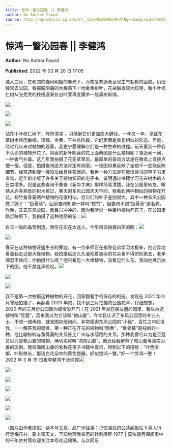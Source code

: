 ```yaml
---
title: 惊鸿一瞥沁园春 || 李健鸿
author: No Author Found
source: http://mp.weixin.qq.com/s?__biz=MzA5MDkxNTA4Ng==&amp;mid=2454912058&amp;idx=1&amp;sn=f4548a2cc079a752088aa3f18b22a68f&amp;chksm=87a2345bb0d5bd4dce4bcc4d1d7a9d234232288a80d52903ce0e952b882cd57ba841cc36374f#rd
---
```


# 惊鸿一瞥沁园春 || 李健鸿

**Author:** No Author Found

**Published:** 2022 年 03 月 20 日 17:05

踏入三月，在和煦的春风明媚的春光下，万物复苏逐渐呈现生气勃勃的面貌。仍旧经常去公园，看摆脱阴霾的木棉落下一地金黄树叶，花朵越发硕大红艳，看小叶榄仁树从光秃秃的枝桠逐渐长出叶芽再变魔术一般满树新绿。

![](https://mmbiz.qpic.cn/mmbiz_gif/Ljib4So7yuWjIseYXt1Aticva3UK79dGSbMrJYXgPc5boLsKuoMFDg1fewhr2zqLJfrxDFOZibrs6oYnwo9s8SnLg/640?wx_fmt=gif)

![](https://mmbiz.qpic.cn/mmbiz_jpg/PJWG74pLsMbcdAR6WUMPia5p7ZA8bUtrhLKiaWD1eZVID4pHjQoYOJYSaL8bFuL8bicojVyMMBsicRKHMKtMW9ia1uQ/640)

![](https://mmbiz.qpic.cn/mmbiz_gif/Ljib4So7yuWjIseYXt1Aticva3UK79dGSbBZ7ztgdzAdvicas8R30AiccgncdWeZibDbs8aZRBWAwwbNicQic1c6fElpg/640?wx_fmt=gif)

站在小叶榄仁树下，阵阵清凉 ，只感到它们更加高大健壮。一年又一年，见证花草树木经历嫩绿、深绿、金黄、干枯各阶段，它们表面是重复相似的形态，但是，经过几年来对植物的观察，我更宁愿理解它们是一种生命的过程。前天看到一种我不认识的植物开花了。阴香的新叶阴香的花上面两图是什么植物呢？凑近闻一闻，一种香气扑鼻。这几年我拍摄了花花草草后，最简单的查询方法是在微信上直接点搜一搜。但是，拍摄查询这方法肯定有局限，一张图如果反映了全貌不一定能反映细节，经常遇到搜一搜没法给具体答案的。我另一种方法是在微信读书的电子书里查询，近年新出版了许多关于植物知识的电子书，说明通过书籍学习花卉树木的人日益增多。但是这些查询不像查《新华字典》那样简易清楚。我在公园里转悠，眼睛从许多熟悉的树木掠过，春天的东风公园天天不同，我看到两种相似的植物在开花。棕竹鱼骨葵两种植物的花很相似，但它们的叶子差别很大。其中一种东风公园做了牌子：“鱼骨葵”。回家查询知道一种叫“棕竹”，但查询不到“鱼骨葵”这名称。昨晚，又去东风公园，而且兴冲冲的，因为我听说一种姜科植物开花了。在公园里路灯映照下，我拍摄了这种艳丽的花：![](https://mmbiz.qpic.cn/mmbiz_gif/Ljib4So7yuWjIseYXt1Aticva3UK79dGSbrNamPXuicic862ZBybFNwRgOMcB0PuDjmAibHOIXHo9YCPLAMriaJYdqMA/640?wx_fmt=gif)

白玉一般的晶莹剔透，唇形花实在太迷人。今早再去拍摄白天的图：![](https://mmbiz.qpic.cn/mmbiz_jpg/PJWG74pLsMbcdAR6WUMPia5p7ZA8bUtrh6N8ib2lSTZvhribKehhrfZEoeUwjBthJMuGdKgsInJrbA8OMx2gE9KIQ/640)

![](https://mmbiz.qpic.cn/mmbiz_png/Ljib4So7yuWhoMXQpz7G8s5Ichm41TOo2nib05xqUVeweIEM7ElEevBeYSZiciaurCJ8uKe5I1uMq6CZe62voxY7pA/640?wx_fmt=png)

春天在这种植物旺盛生长的旁边，有一位拳师正在指导徒弟学习太极拳，他诧异地看着我走近那大簇植物。我拍摄后还久久凝视着美丽的花朵舍不得即刻离去，老拳师忍不住问：你拍摄什么呢？他只看见一大堆植物，没看见什么花。我向他展示拍下的图，他不禁连声惊叹。![](https://mmbiz.qpic.cn/mmbiz_jpg/PJWG74pLsMbcdAR6WUMPia5p7ZA8bUtrhicAm2XUibyX0CRTukibDiccd7lwBPcmicwgWBEzc7YZC79a0NibYeoZVPvDQ/640)

![](https://mmbiz.qpic.cn/mmbiz_png/Ljib4So7yuWhoMXQpz7G8s5Ichm41TOo2nib05xqUVeweIEM7ElEevBeYSZiciaurCJ8uKe5I1uMq6CZe62voxY7pA/640?wx_fmt=png)

![](https://mmbiz.qpic.cn/mmbiz_jpg/PJWG74pLsMbcdAR6WUMPia5p7ZA8bUtrhJ0cV6rQPricGhyHHTO3iaoxhANo8uGjzM0uatqdBBFlxZjpdRibT9maZQ/640)

我不是第一次拍摄这种植物的开花，回家翻看手机保存的相册，发现在 2021 年四月曾经拍摄了，再翻看 2020 年的，找不到三月拍摄的公园花草，仔细想想，2020 年的三月份公园因为疫情没开门！在 2021 年发在朋友圈的图里，我以为这植物叫“豆蔻”，后来我以为它该叫“艳山姜”，今年我认识了东风公园里的专业人士，不想一错再错，就发图向他询问。非常感谢东风公园的“小徐”，百忙之中回复我，一一解答我的疑难。第一种正在开花的植物叫“阴香”。“鱼骨葵”是棕榈的一种，他比喻棕榈与鱼骨葵的关系好比广州与水荫路的关系。那种我曾经以为是豆蔻又以为是艳山姜的植物，确切名称叫“海南山姜”。他还给我解释了艳山姜与海南山姜的区别。我将海南山姜的名称在电子书籍中查询，得到以下的描绘：“叶色浓郁、叶形修长，那洁白花朵中的黄色唇瓣，好似惊鸿一瞥。”好一个惊鸿一瞥！2022 年 3 月 19 日夜李健鸿于沙河顶![](https://mmbiz.qpic.cn/mmbiz_jpg/PJWG74pLsMbcdAR6WUMPia5p7ZA8bUtrhwT6L7oBKibibicsiaNxhTbBsEqO717Xia2V6qUPwC9gzw9AyNDzaem0VzEQ/640)

![](https://mmbiz.qpic.cn/mmbiz_jpg/PJWG74pLsMbcdAR6WUMPia5p7ZA8bUtrh4RCb8YGGYaH5de2eQKicHtD0Jqc550ChoicpJZibLJiaQg5gYcEHn7trvQ/640)

![](https://mmbiz.qpic.cn/mmbiz_png/Ljib4So7yuWhFDiasW1c98Ot5dH9Xgk1e7PpAvLjQnvjpGTt1tTvmLsUMOIIwicOrLnNicWUEreJCmDNJHICT8f23A/640?wx_fmt=png)

![](https://mmbiz.qpic.cn/mmbiz_jpg/PJWG74pLsMbcdAR6WUMPia5p7ZA8bUtrhtLkLLX4ZWeic404L8ia0LtaM7ib9Lic3dRLD5FaVWzucoI9VTDpysbC1qg/640)

![](https://mmbiz.qpic.cn/mmbiz_png/Ljib4So7yuWj9wtb7lbnqprQub5sJtNy0DFVZ02hvg0zqUObxkzCdVZdI2yffMjFTt7p84OyWTiaJNnjM2TgWWPw/640?wx_fmt=png)

![](https://mmbiz.qpic.cn/mmbiz_jpg/PJWG74pLsMbcdAR6WUMPia5p7ZA8bUtrhicbTd8picf4ia3N9yDRqQd2m5VEJ9ibicsCuX4vh9bzIfoY2dMbcwhvXQHg/640)

![](https://mmbiz.qpic.cn/mmbiz_png/Ljib4So7yuWj9wtb7lbnqprQub5sJtNy0DFVZ02hvg0zqUObxkzCdVZdI2yffMjFTt7p84OyWTiaJNnjM2TgWWPw/640?wx_fmt=png)

（图片由作者提供）读本号文章，品广州往事：记忆深处的公共阅报栏 ll 荔人行行走梅花村，要上知天文，下知地理我亲历的针刺麻醉·1977 ‖ 莫依慈再探闹市中的千年古村落欢迎关注本号欢迎赐稿，与众同乐
